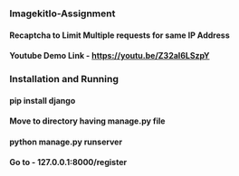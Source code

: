 ### ImagekitIo-Assignment
#### Recaptcha to Limit Multiple requests for same IP Address
#### Youtube Demo Link - https://youtu.be/Z32al6LSzpY

### Installation and Running
#### pip install django
#### Move to directory having manage.py file
#### python manage.py runserver
#### Go to - 127.0.0.1:8000/register


